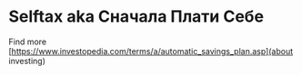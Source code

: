 # Selftax aka Сначала Плати Себе

Find more [https://www.investopedia.com/terms/a/automatic_savings_plan.asp](about investing)